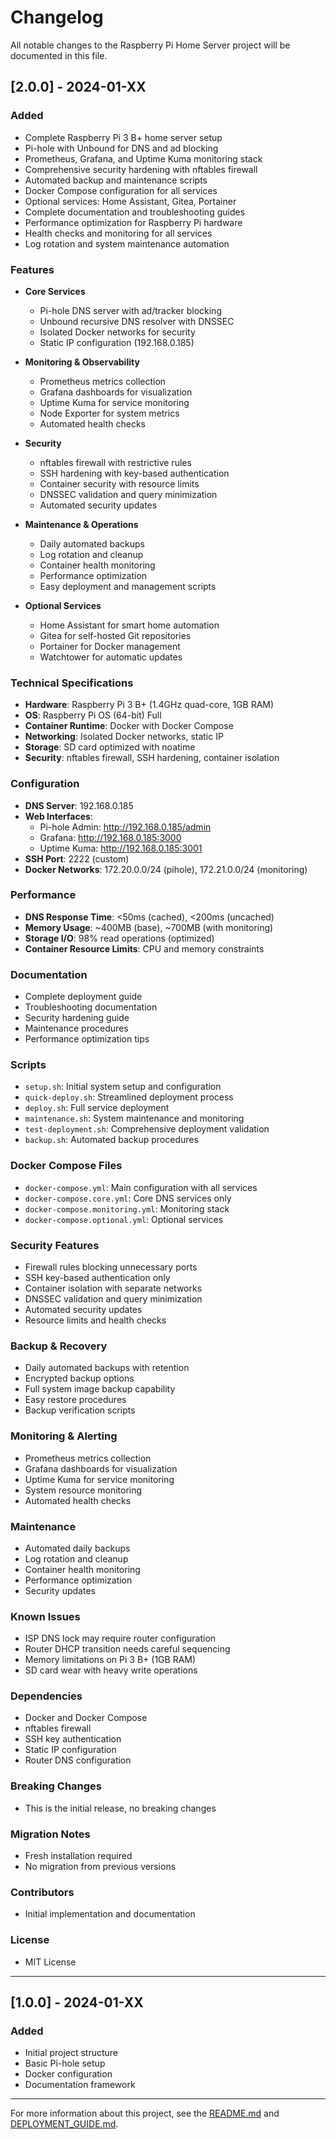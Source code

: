 # Changelog

All notable changes to the Raspberry Pi Home Server project will be documented in this file.

## [2.0.0] - 2024-01-XX

### Added

- Complete Raspberry Pi 3 B+ home server setup
- Pi-hole with Unbound for DNS and ad blocking
- Prometheus, Grafana, and Uptime Kuma monitoring stack
- Comprehensive security hardening with nftables firewall
- Automated backup and maintenance scripts
- Docker Compose configuration for all services
- Optional services: Home Assistant, Gitea, Portainer
- Complete documentation and troubleshooting guides
- Performance optimization for Raspberry Pi hardware
- Health checks and monitoring for all services
- Log rotation and system maintenance automation

### Features

- **Core Services**

  - Pi-hole DNS server with ad/tracker blocking
  - Unbound recursive DNS resolver with DNSSEC
  - Isolated Docker networks for security
  - Static IP configuration (192.168.0.185)

- **Monitoring & Observability**

  - Prometheus metrics collection
  - Grafana dashboards for visualization
  - Uptime Kuma for service monitoring
  - Node Exporter for system metrics
  - Automated health checks

- **Security**

  - nftables firewall with restrictive rules
  - SSH hardening with key-based authentication
  - Container security with resource limits
  - DNSSEC validation and query minimization
  - Automated security updates

- **Maintenance & Operations**

  - Daily automated backups
  - Log rotation and cleanup
  - Container health monitoring
  - Performance optimization
  - Easy deployment and management scripts

- **Optional Services**
  - Home Assistant for smart home automation
  - Gitea for self-hosted Git repositories
  - Portainer for Docker management
  - Watchtower for automatic updates

### Technical Specifications

- **Hardware**: Raspberry Pi 3 B+ (1.4GHz quad-core, 1GB RAM)
- **OS**: Raspberry Pi OS (64-bit) Full
- **Container Runtime**: Docker with Docker Compose
- **Networking**: Isolated Docker networks, static IP
- **Storage**: SD card optimized with noatime
- **Security**: nftables firewall, SSH hardening, container isolation

### Configuration

- **DNS Server**: 192.168.0.185
- **Web Interfaces**:
  - Pi-hole Admin: http://192.168.0.185/admin
  - Grafana: http://192.168.0.185:3000
  - Uptime Kuma: http://192.168.0.185:3001
- **SSH Port**: 2222 (custom)
- **Docker Networks**: 172.20.0.0/24 (pihole), 172.21.0.0/24 (monitoring)

### Performance

- **DNS Response Time**: <50ms (cached), <200ms (uncached)
- **Memory Usage**: ~400MB (base), ~700MB (with monitoring)
- **Storage I/O**: 98% read operations (optimized)
- **Container Resource Limits**: CPU and memory constraints

### Documentation

- Complete deployment guide
- Troubleshooting documentation
- Security hardening guide
- Maintenance procedures
- Performance optimization tips

### Scripts

- `setup.sh`: Initial system setup and configuration
- `quick-deploy.sh`: Streamlined deployment process
- `deploy.sh`: Full service deployment
- `maintenance.sh`: System maintenance and monitoring
- `test-deployment.sh`: Comprehensive deployment validation
- `backup.sh`: Automated backup procedures

### Docker Compose Files

- `docker-compose.yml`: Main configuration with all services
- `docker-compose.core.yml`: Core DNS services only
- `docker-compose.monitoring.yml`: Monitoring stack
- `docker-compose.optional.yml`: Optional services

### Security Features

- Firewall rules blocking unnecessary ports
- SSH key-based authentication only
- Container isolation with separate networks
- DNSSEC validation and query minimization
- Automated security updates
- Resource limits and health checks

### Backup & Recovery

- Daily automated backups with retention
- Encrypted backup options
- Full system image backup capability
- Easy restore procedures
- Backup verification scripts

### Monitoring & Alerting

- Prometheus metrics collection
- Grafana dashboards for visualization
- Uptime Kuma for service monitoring
- System resource monitoring
- Automated health checks

### Maintenance

- Automated daily backups
- Log rotation and cleanup
- Container health monitoring
- Performance optimization
- Security updates

### Known Issues

- ISP DNS lock may require router configuration
- Router DHCP transition needs careful sequencing
- Memory limitations on Pi 3 B+ (1GB RAM)
- SD card wear with heavy write operations

### Dependencies

- Docker and Docker Compose
- nftables firewall
- SSH key authentication
- Static IP configuration
- Router DNS configuration

### Breaking Changes

- This is the initial release, no breaking changes

### Migration Notes

- Fresh installation required
- No migration from previous versions

### Contributors

- Initial implementation and documentation

### License

- MIT License

---

## [1.0.0] - 2024-01-XX

### Added

- Initial project structure
- Basic Pi-hole setup
- Docker configuration
- Documentation framework

---

For more information about this project, see the [README.md](README.md) and [DEPLOYMENT_GUIDE.md](DEPLOYMENT_GUIDE.md).


